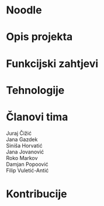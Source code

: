 # Noodle

# Opis projekta

# Funkcijski zahtjevi 

# Tehnologije

# Članovi tima
Juraj Čižić<br/>Jana Gazdek<br/>Siniša Horvatić<br/>Jana Jovanović<br/>Roko Markov<br/>Damjan Popoović<br/>Filip Vuletić-Antić

# Kontribucije
